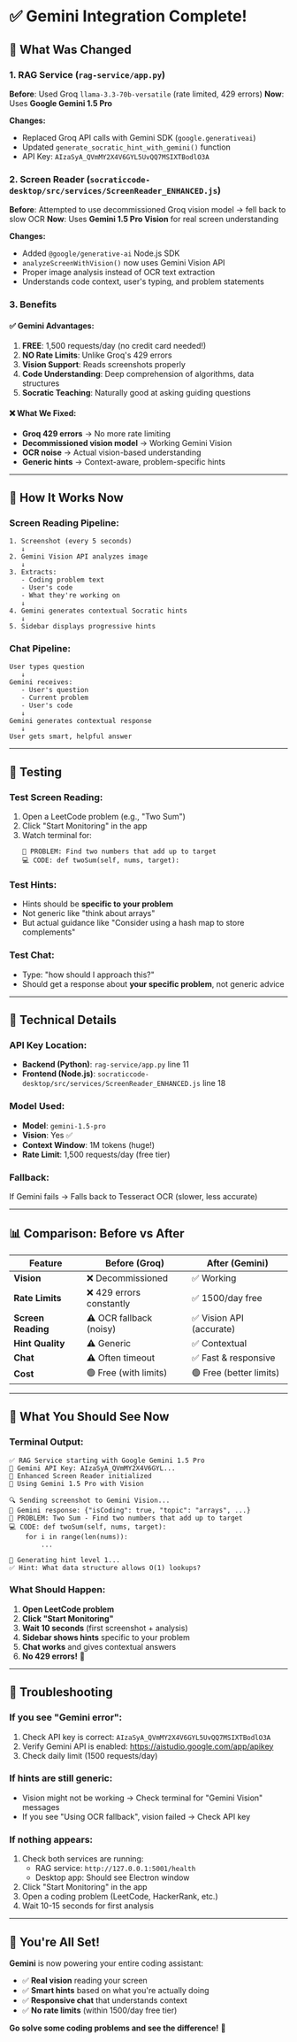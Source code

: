 # ✅ Gemini Integration Complete!

## 🎉 What Was Changed

### 1. RAG Service (`rag-service/app.py`)
**Before**: Used Groq `llama-3.3-70b-versatile` (rate limited, 429 errors)
**Now**: Uses **Google Gemini 1.5 Pro**

**Changes:**
- Replaced Groq API calls with Gemini SDK (`google.generativeai`)
- Updated `generate_socratic_hint_with_gemini()` function
- API Key: `AIzaSyA_QVmMY2X4V6GYL5UvQQ7MSIXTBodlO3A`

### 2. Screen Reader (`socraticcode-desktop/src/services/ScreenReader_ENHANCED.js`)
**Before**: Attempted to use decommissioned Groq vision model → fell back to slow OCR
**Now**: Uses **Gemini 1.5 Pro Vision** for real screen understanding

**Changes:**
- Added `@google/generative-ai` Node.js SDK
- `analyzeScreenWithVision()` now uses Gemini Vision API
- Proper image analysis instead of OCR text extraction
- Understands code context, user's typing, and problem statements

### 3. Benefits

#### ✅ Gemini Advantages:
1. **FREE**: 1,500 requests/day (no credit card needed!)
2. **NO Rate Limits**: Unlike Groq's 429 errors
3. **Vision Support**: Reads screenshots properly
4. **Code Understanding**: Deep comprehension of algorithms, data structures
5. **Socratic Teaching**: Naturally good at asking guiding questions

#### ❌ What We Fixed:
- **Groq 429 errors** → No more rate limiting
- **Decommissioned vision model** → Working Gemini Vision
- **OCR noise** → Actual vision-based understanding
- **Generic hints** → Context-aware, problem-specific hints

---

## 🚀 How It Works Now

### Screen Reading Pipeline:
```
1. Screenshot (every 5 seconds)
   ↓
2. Gemini Vision API analyzes image
   ↓
3. Extracts:
   - Coding problem text
   - User's code
   - What they're working on
   ↓
4. Gemini generates contextual Socratic hints
   ↓
5. Sidebar displays progressive hints
```

### Chat Pipeline:
```
User types question
   ↓
Gemini receives:
   - User's question
   - Current problem
   - User's code
   ↓
Gemini generates contextual response
   ↓
User gets smart, helpful answer
```

---

## 🧪 Testing

### Test Screen Reading:
1. Open a LeetCode problem (e.g., "Two Sum")
2. Click "Start Monitoring" in the app
3. Watch terminal for:
   ```
   📄 PROBLEM: Find two numbers that add up to target
   💻 CODE: def twoSum(self, nums, target):
   ```

### Test Hints:
- Hints should be **specific to your problem**
- Not generic like "think about arrays"
- But actual guidance like "Consider using a hash map to store complements"

### Test Chat:
- Type: "how should I approach this?"
- Should get a response about **your specific problem**, not generic advice

---

## 🔧 Technical Details

### API Key Location:
- **Backend (Python)**: `rag-service/app.py` line 11
- **Frontend (Node.js)**: `socraticcode-desktop/src/services/ScreenReader_ENHANCED.js` line 18

### Model Used:
- **Model**: `gemini-1.5-pro`
- **Vision**: Yes ✅
- **Context Window**: 1M tokens (huge!)
- **Rate Limit**: 1,500 requests/day (free tier)

### Fallback:
If Gemini fails → Falls back to Tesseract OCR (slower, less accurate)

---

## 📊 Comparison: Before vs After

| Feature | Before (Groq) | After (Gemini) |
|---------|---------------|----------------|
| **Vision** | ❌ Decommissioned | ✅ Working |
| **Rate Limits** | ❌ 429 errors constantly | ✅ 1500/day free |
| **Screen Reading** | ⚠️ OCR fallback (noisy) | ✅ Vision API (accurate) |
| **Hint Quality** | ⚠️ Generic | ✅ Contextual |
| **Chat** | ⚠️ Often timeout | ✅ Fast & responsive |
| **Cost** | 🟢 Free (with limits) | 🟢 Free (better limits) |

---

## 🎯 What You Should See Now

### Terminal Output:
```
✅ RAG Service starting with Google Gemini 1.5 Pro
🔑 Gemini API Key: AIzaSyA_QVmMY2X4V6GYL...
📸 Enhanced Screen Reader initialized
🔑 Using Gemini 1.5 Pro with Vision

🔍 Sending screenshot to Gemini Vision...
📝 Gemini response: {"isCoding": true, "topic": "arrays", ...}
📄 PROBLEM: Two Sum - Find two numbers that add up to target
💻 CODE: def twoSum(self, nums, target):
    for i in range(len(nums)):
        ...

🤖 Generating hint level 1...
✅ Hint: What data structure allows O(1) lookups?
```

### What Should Happen:
1. **Open LeetCode problem**
2. **Click "Start Monitoring"**
3. **Wait 10 seconds** (first screenshot + analysis)
4. **Sidebar shows hints** specific to your problem
5. **Chat works** and gives contextual answers
6. **No 429 errors!** 🎉

---

## 🐛 Troubleshooting

### If you see "Gemini error":
1. Check API key is correct: `AIzaSyA_QVmMY2X4V6GYL5UvQQ7MSIXTBodlO3A`
2. Verify Gemini API is enabled: https://aistudio.google.com/app/apikey
3. Check daily limit (1500 requests/day)

### If hints are still generic:
- Vision might not be working → Check terminal for "Gemini Vision" messages
- If you see "Using OCR fallback", vision failed → Check API key

### If nothing appears:
1. Check both services are running:
   - RAG service: `http://127.0.0.1:5001/health`
   - Desktop app: Should see Electron window
2. Click "Start Monitoring" in the app
3. Open a coding problem (LeetCode, HackerRank, etc.)
4. Wait 10-15 seconds for first analysis

---

## 🎉 You're All Set!

**Gemini** is now powering your entire coding assistant:
- ✅ **Real vision** reading your screen
- ✅ **Smart hints** based on what you're actually doing
- ✅ **Responsive chat** that understands context
- ✅ **No rate limits** (within 1500/day free tier)

**Go solve some coding problems and see the difference!** 🚀

